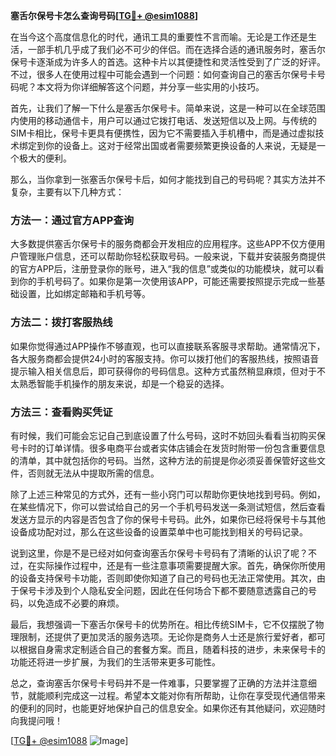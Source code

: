 **塞舌尔保号卡怎么查询号码[[TG💪+ @esim1088](https://t.me/s/esim1088)]**

在当今这个高度信息化的时代，通讯工具的重要性不言而喻。无论是工作还是生活，一部手机几乎成了我们必不可少的伴侣。而在选择合适的通讯服务时，塞舌尔保号卡逐渐成为许多人的首选。这种卡片以其便捷性和灵活性受到了广泛的好评。不过，很多人在使用过程中可能会遇到一个问题：如何查询自己的塞舌尔保号卡号码呢？本文将为你详细解答这个问题，并分享一些实用的小技巧。

首先，让我们了解一下什么是塞舌尔保号卡。简单来说，这是一种可以在全球范围内使用的移动通信卡，用户可以通过它拨打电话、发送短信以及上网。与传统的SIM卡相比，保号卡更具有便携性，因为它不需要插入手机槽中，而是通过虚拟技术绑定到你的设备上。这对于经常出国或者需要频繁更换设备的人来说，无疑是一个极大的便利。

那么，当你拿到一张塞舌尔保号卡后，如何才能找到自己的号码呢？其实方法并不复杂，主要有以下几种方式：

### 方法一：通过官方APP查询

大多数提供塞舌尔保号卡的服务商都会开发相应的应用程序。这些APP不仅方便用户管理账户信息，还可以帮助你轻松获取号码。一般来说，下载并安装服务商提供的官方APP后，注册登录你的账号，进入“我的信息”或类似的功能模块，就可以看到你的手机号码了。如果你是第一次使用该APP，可能还需要按照提示完成一些基础设置，比如绑定邮箱和手机号等。

### 方法二：拨打客服热线

如果你觉得通过APP操作不够直观，也可以直接联系客服寻求帮助。通常情况下，各大服务商都会提供24小时的客服支持。你可以拨打他们的客服热线，按照语音提示输入相关信息后，即可获得你的号码信息。这种方式虽然稍显麻烦，但对于不太熟悉智能手机操作的朋友来说，却是一个稳妥的选择。

### 方法三：查看购买凭证

有时候，我们可能会忘记自己到底设置了什么号码，这时不妨回头看看当初购买保号卡时的订单详情。很多电商平台或者实体店铺会在发货时附带一份包含重要信息的清单，其中就包括你的号码。当然，这种方法的前提是你必须妥善保管好这些文件，否则就无法从中提取所需的信息。

除了上述三种常见的方式外，还有一些小窍门可以帮助你更快地找到号码。例如，在某些情况下，你可以尝试给自己的另一个手机号码发送一条测试短信，然后查看发送方显示的内容是否包含了你的保号卡号码。此外，如果你已经将保号卡与其他设备成功配对过，那么在这些设备的设置菜单中也可能找到相关的号码记录。

说到这里，你是不是已经对如何查询塞舌尔保号卡号码有了清晰的认识了呢？不过，在实际操作过程中，还是有一些注意事项需要提醒大家。首先，确保你所使用的设备支持保号卡功能，否则即使你知道了自己的号码也无法正常使用。其次，由于保号卡涉及到个人隐私安全问题，因此在任何场合下都不要随意透露自己的号码，以免造成不必要的麻烦。

最后，我想强调一下塞舌尔保号卡的优势所在。相比传统SIM卡，它不仅摆脱了物理限制，还提供了更加灵活的服务选项。无论你是商务人士还是旅行爱好者，都可以根据自身需求定制适合自己的套餐方案。而且，随着科技的进步，未来保号卡的功能还将进一步扩展，为我们的生活带来更多可能性。

总之，查询塞舌尔保号卡号码并不是一件难事，只要掌握了正确的方法并注意细节，就能顺利完成这一过程。希望本文能对你有所帮助，让你在享受现代通信带来的便利的同时，也能更好地保护自己的信息安全。如果你还有其他疑问，欢迎随时向我提问哦！

[[TG💪+ @esim1088](https://t.me/s/esim1088) ![Image](https://i.postimg.cc/4NQfJmqS/Snipaste-2025-05-13-00-14-12.png)]